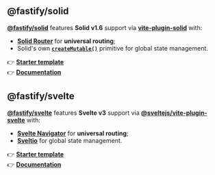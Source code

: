 
## @fastify/solid

[**@fastify/solid**](https://github.com/fastify/fastify-dx/tree/main/packages/fastify-solid) features **Solid v1.6** support via [**vite-plugin-solid**](https://github.com/solidjs/vite-plugin-solid) with:

- [**Solid Router**](https://github.com/solidjs/solid-router) for **universal routing**;
- Solid's own [**`createMutable()`**](https://www.solidjs.com/docs/latest/api#createmutable) primitive for global state management.

👉 [**Starter template**](https://github.com/fastify/fastify-dx/tree/main/starters/solid)<br>
👉 [**Documentation**](https://github.com/fastify/fastify-dx/tree/main/packages/fastify-solid)


## @fastify/svelte

[**@fastify/svelte**](https://github.com/fastify/fastify-dx/tree/main/packages/fastify-svelte) features **Svelte v3** support via [**@sveltejs/vite-plugin-svelte**](https://github.com/sveltejs/vite-plugin-svelte) with:

- [**Svelte Navigator**](https://github.com/mefechoel/svelte-navigator) for **universal routing**;
- [**Sveltio**](https://github.com/wobsoriano/sveltio) for global state management.

👉 [**Starter template**](https://github.com/fastify/fastify-dx/tree/main/starters/svelte)<br>
👉 [**Documentation**](https://github.com/fastify/fastify-dx/tree/main/packages/fastify-svelte)
